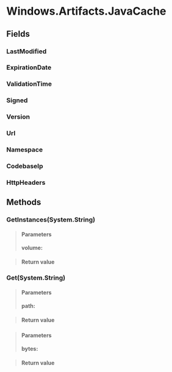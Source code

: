 ﻿


# Windows.Artifacts.JavaCache

## Fields

### LastModified

### ExpirationDate

### ValidationTime

### Signed

### Version

### Url

### Namespace

### CodebaseIp

### HttpHeaders

## Methods


### GetInstances(System.String)

> #### Parameters
> **volume:** 

> #### Return value
> 

### Get(System.String)

> #### Parameters
> **path:** 

> #### Return value
> 

### 

> #### Parameters
> **bytes:** 

> #### Return value
> 